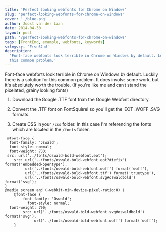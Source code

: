 ```yaml
---
title: 'Perfect looking webfonts for Chrome on Windows'
slug: 'perfect-looking-webfonts-for-chrome-on-windows'
cover: './blue.png'
author: Joost van der Laan
date: 2014-04-30
layout: post
path: '/perfect-looking-webfonts-for-chrome-on-windows'
tags: [FrontEnd, example, webfonts, keywords]
category: 'FrontEnd'
description:
  'Font-face webfonts look terrible in Chrome on Windows by default. Luckily there is a solution for
  this common problem.'
---
```


Font-face webfonts look terrible in Chrome on Windows by default. Luckily there is a solution for
this common problem. It does involve some work, but it's absolutely worth the trouble. (If you're
like me and can't stand the pixelated, grainy looking fonts)

<!-- <figure class="floatRight">
	<img style="height: 310px;" src="./Gutenberg.jpg" alt="Gutenberg">
	<figcaption>Johannes Gutenberg</figcaption>
</figure> -->

1.  Download the Google .TTF font from the Google Webfont directory.

2.  Convert the .TTF font on FontSquirrel so you'll get the .EOT .WOFF .SVG formats.

3.  Create CSS in your `/css` folder. In this case I'm referencing the fonts which are located in
    the `/fonts` folder.

```language-css
 @font-face {
  font-family: 'Oswald';
  font-style: normal;
  font-weight: 700;
 src: url('../fonts/oswald-bold-webfont.eot');
    src: url('../fonts/oswald-bold-webfont.eot?#iefix') format('embedded-opentype'),
         url('../fonts/oswald-bold-webfont.woff') format('woff'),
         url('../fonts/oswald-bold-webfont.ttf') format('truetype'),
         url('../fonts/oswald-bold-webfont.svg#oswaldbold') format('svg');
}
@media screen and (-webkit-min-device-pixel-ratio:0) {
    @font-face {
        font-family: 'Oswald';
          font-style: normal;
  font-weight: 700;
        src: url('../fonts/oswald-bold-webfont.svg#oswaldbold') format('svg'),
             url('../fonts/oswald-bold-webfont.woff') format('woff');
    }
```
